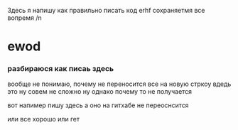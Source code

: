Здесь я напишу как правильно писать код
erhf
сохраняетмя все вопремя /n
<h1>ewod</h1>
<h3>разбираюся как писаь здесь </h3>

вообще не понимаю, почему не переносится все на новую стркоу вдедь это ну совем не сложно ну однако почему то не получается

вот напимер пишу здесь а оно на гитхабе не переоснсится 

или все хорошо или гет 

